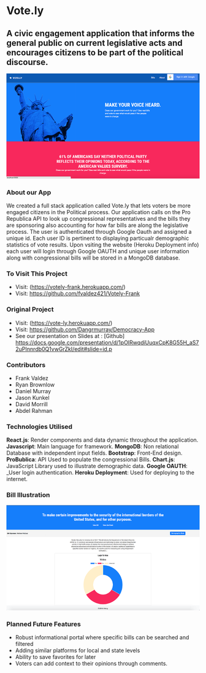# Vote.ly

## A civic engagement application that informs the general public on current legislative acts and encourages citizens to be part of the political discourse.

![Home page image of Vote.ly](https://github.com/Dangrmurray/Democracy-App/blob/master/client/public/images/Log-in.png)

### About our App

We created a full stack  application called Vote.ly that lets voters be more engaged citizens in the Political process. Our application calls on  the Pro Republica API to look up congressional representatives and the bills they are sponsoring also accounting for how far bills are along the legislative process. 
The user is authenticated through Google Oauth and assigned a unique id. Each user ID is pertinent to displaying particualr demographic statistics of vote results. Upon vsiting the website (Heroku Deployment info) each user will login through Google OAUTH and unique user information along with congressional bills will be stored in a MongoDB database.

### To Visit This Project

* Visit: (https://votely-frank.herokuapp.com/)
* Visit: https://github.com/fvaldez421/Votely-Frank

### Original Project

* Visit: (https://vote-ly.herokuapp.com/)
* Visit: https://github.com/Dangrmurray/Democracy-App
* See our presentation on Slides at : [Github] https://docs.google.com/presentation/d/1pOIRwqdiUuqxCpK8G55H_aS72uPInnrdb0Q1vwGrZkI/edit#slide=id.p

### Contributors

* Frank Valdez
* Ryan  Brownlow
* Daniel Murray
* Jason Kunkel
* David Morrill
* Abdel Rahman

### Technologies Utilised

**React.js**: Render components and data dynamic throughout the application.
**Javascript**: Main language for framework.
**MongoDB**: Non relational Database with independent input fields.
**Bootstrap**: Front-End design.
**ProBublica**: API Used to populate the congressional Bills.
**Chart.js**: JavaScript Library used to illustrate demographic data.
**Google OAUTH**: _User login authentication.
**Heroku Deployment**: Used for deploying to the internet.

### Bill Illustration

![Home page image of Vote.ly](https://github.com/Dangrmurray/Democracy-App/blob/master/client/public/images/Dem-2.png)

### Planned Future Features

* Robust informational portal where specific bills can be searched and filtered
* Adding similar platforms for local and state levels
* Ability to save favorites for later
* Voters can add context to their opinions through comments.





